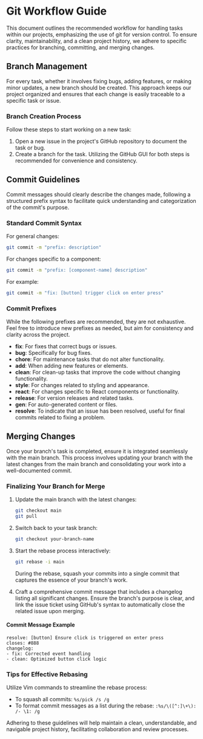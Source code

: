 # Git Workflow Guide

This document outlines the recommended workflow for handling tasks within our projects, emphasizing the use of git for version control. To ensure clarity, maintainability, and a clean project history, we adhere to specific practices for branching, committing, and merging changes.

## Branch Management

For every task, whether it involves fixing bugs, adding features, or making minor updates, a new branch should be created. This approach keeps our project organized and ensures that each change is easily traceable to a specific task or issue.

### Branch Creation Process

Follow these steps to start working on a new task:

1. Open a new issue in the project's GitHub repository to document the task or bug.
2. Create a branch for the task. Utilizing the GitHub GUI for both steps is recommended for convenience and consistency.

## Commit Guidelines

Commit messages should clearly describe the changes made, following a structured prefix syntax to facilitate quick understanding and categorization of the commit's purpose.

### Standard Commit Syntax

For general changes:

```bash
git commit -m "prefix: description"
```

For changes specific to a component:

```bash
git commit -m "prefix: [component-name] description"
```

For example:

```bash
git commit -m "fix: [button] trigger click on enter press"
```

### Commit Prefixes

While the following prefixes are recommended, they are not exhaustive. Feel free to introduce new prefixes as needed, but aim for consistency and clarity across the project.

- **fix**: For fixes that correct bugs or issues.
- **bug**: Specifically for bug fixes.
- **chore**: For maintenance tasks that do not alter functionality.
- **add**: When adding new features or elements.
- **clean**: For clean-up tasks that improve the code without changing functionality.
- **style**: For changes related to styling and appearance.
- **react**: For changes specific to React components or functionality.
- **release**: For version releases and related tasks.
- **gen**: For auto-generated content or files.
- **resolve**: To indicate that an issue has been resolved, useful for final commits related to fixing a problem.

## Merging Changes

Once your branch's task is completed, ensure it is integrated seamlessly with the main branch. This process involves updating your branch with the latest changes from the main branch and consolidating your work into a well-documented commit.

### Finalizing Your Branch for Merge

1. Update the main branch with the latest changes:

   ```bash
   git checkout main
   git pull
   ```

2. Switch back to your task branch:

   ```bash
   git checkout your-branch-name
   ```

3. Start the rebase process interactively:

   ```bash
   git rebase -i main
   ```

   During the rebase, squash your commits into a single commit that captures the essence of your branch's work.

4. Craft a comprehensive commit message that includes a changelog listing all significant changes. Ensure the branch's purpose is clear, and link the issue ticket using GitHub's syntax to automatically close the related issue upon merging.

#### Commit Message Example

```
resolve: [button] Ensure click is triggered on enter press
closes: #888
changelog:
- fix: Corrected event handling
- clean: Optimized button click logic
```

### Tips for Effective Rebasing

Utilize Vim commands to streamline the rebase process:

- To squash all commits: `%s/pick /s /g`
- To format commit messages as a list during the rebase: `:%s/\([^:]\+\): /- \1: /g`

Adhering to these guidelines will help maintain a clean, understandable, and navigable project history, facilitating collaboration and review processes.
